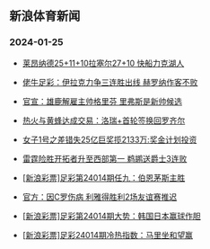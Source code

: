 ## 新浪体育新闻 
### 2024-01-25

+ [莱昂纳德25+11+10拉塞尔27+10 快船力克湖人](https://sports.sina.com.cn/basketball/nba/2024-01-24/doc-inaerexi9665032.shtml)

+ [佬牛足彩：伊拉克力争三连胜出线 赫罗纳作客不败](https://sports.sina.com.cn/l/2024-01-24/doc-inaequir6631631.shtml)

+ [官宣：雄鹿解雇主帅格里芬 里弗斯是新帅候选](https://sports.sina.com.cn/basketball/nba/2024-01-24/doc-inaequik2439843.shtml)

+ [热火与黄蜂达成交易：洛瑞+首轮签换回罗齐尔](https://sports.sina.com.cn/basketball/nba/2024-01-24/doc-inaequin6994772.shtml)

+ [女子1号之差错失25亿巨奖揽2133万:奖金计划投资](https://sports.sina.com.cn/l/2024-01-24/doc-inaeqpzq7101407.shtml)

+ [雷霆险胜开拓者升至西部第一 鹈鹕送爵士3连败](https://sports.sina.com.cn/basketball/nba/2024-01-24/doc-inaeqyrp6550729.shtml)

+ [[新浪彩票]足彩第24014期任九：伯恩茅斯主胜](https://sports.sina.com.cn/l/2024-01-24/doc-inaeqpzr9968810.shtml)

+ [官方：因C罗伤病 利雅得胜利2场友谊赛推迟](https://sports.sina.com.cn/global/others/2024-01-24/doc-inaequin7003548.shtml)

+ [[新浪彩票]足彩第24014期大势：韩国日本赢球作胆](https://sports.sina.com.cn/l/2024-01-24/doc-inaeqpzn2547542.shtml)

+ [[新浪彩票]足彩24014期冷热指数：马里坐和望赢](https://sports.sina.com.cn/l/2024-01-24/doc-inaeqpzq7106033.shtml)

